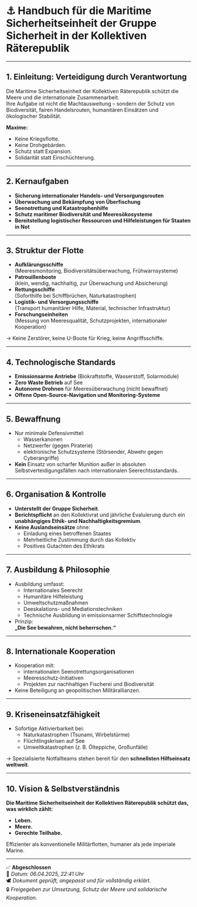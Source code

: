 # ⚓ Handbuch für die Maritime Sicherheitseinheit der Gruppe Sicherheit in der Kollektiven Räterepublik

---

## 1. Einleitung: Verteidigung durch Verantwortung

Die Maritime Sicherheitseinheit der Kollektiven Räterepublik schützt die Meere und die internationale Zusammenarbeit.  
Ihre Aufgabe ist nicht die Machtausweitung – sondern der Schutz von Biodiversität, fairen Handelsrouten, humanitären Einsätzen und ökologischer Stabilität.

**Maxime:**  
- Keine Kriegsflotte.  
- Keine Drohgebärden.  
- Schutz statt Expansion.  
- Solidarität statt Einschüchterung.

---

## 2. Kernaufgaben

- **Sicherung internationaler Handels- und Versorgungsrouten**
- **Überwachung und Bekämpfung von Überfischung**
- **Seenotrettung und Katastrophenhilfe**
- **Schutz maritimer Biodiversität und Meeresökosysteme**
- **Bereitstellung logistischer Ressourcen und Hilfeleistungen für Staaten in Not**

---

## 3. Struktur der Flotte

- **Aufklärungsschiffe**  
  (Meeresmonitoring, Biodiversitätsüberwachung, Frühwarnsysteme)
- **Patrouillenboote**  
  (klein, wendig, nachhaltig, zur Überwachung und Absicherung)
- **Rettungsschiffe**  
  (Soforthilfe bei Schiffbrüchen, Naturkatastrophen)
- **Logistik- und Versorgungsschiffe**  
  (Transport humanitärer Hilfe, Material, technischer Infrastruktur)
- **Forschungseinheiten**  
  (Messung von Meeresqualität, Schutzprojekten, internationaler Kooperation)

→ Keine Zerstörer, keine U-Boote für Krieg, keine Angriffsschiffe.

---

## 4. Technologische Standards

- **Emissionsarme Antriebe** (Biokraftstoffe, Wasserstoff, Solarmodule)
- **Zero Waste Betrieb** auf See
- **Autonome Drohnen** für Meeresüberwachung (nicht bewaffnet)
- **Offene Open-Source-Navigation und Monitoring-Systeme**

---

## 5. Bewaffnung

- Nur minimale Defensivmittel:
  - Wasserkanonen
  - Netzwerfer (gegen Piraterie)
  - elektronische Schutzsysteme (Störsender, Abwehr gegen Cyberangriffe)
- **Kein** Einsatz von scharfer Munition außer in absoluten Selbstverteidigungsfällen nach internationalen Seerechtsstandards.

---

## 6. Organisation & Kontrolle

- **Unterstellt der Gruppe Sicherheit**.
- **Berichtspflicht** an den Kollektivrat und jährliche Evaluierung durch ein **unabhängiges Ethik- und Nachhaltigkeitsgremium**.
- **Keine Auslandseinsätze** ohne:
  - Einladung eines betroffenen Staates
  - Mehrheitliche Zustimmung durch das Kollektiv
  - Positives Gutachten des Ethikrats

---

## 7. Ausbildung & Philosophie

- Ausbildung umfasst:
  - Internationales Seerecht
  - Humanitäre Hilfeleistung
  - Umweltschutzmaßnahmen
  - Deeskalations- und Mediationstechniken
  - Technische Ausbildung in emissionsarmer Schiffstechnologie
- Prinzip:  
  **„Die See bewahren, nicht beherrschen.“**

---

## 8. Internationale Kooperation

- Kooperation mit:
  - internationalen Seenotrettungsorganisationen
  - Meeresschutz-Initiativen
  - Projekten zur nachhaltigen Fischerei und Biodiversität
- Keine Beteiligung an geopolitischen Militärallianzen.

---

## 9. Kriseneinsatzfähigkeit

- Sofortige Aktivierbarkeit bei:
  - Naturkatastrophen (Tsunami, Wirbelstürme)
  - Flüchtlingskrisen auf See
  - Umweltkatastrophen (z. B. Ölteppiche, Großunfälle)

→ Spezialisierte Notfallteams stehen bereit für den **schnellsten Hilfseinsatz weltweit**.

---

## 10. Vision & Selbstverständnis

**Die Maritime Sicherheitseinheit der Kollektiven Räterepublik schützt das, was wirklich zählt:**  
- **Leben.**
- **Meere.**
- **Gerechte Teilhabe.**

Effizienter als konventionelle Militärflotten, humaner als jede imperiale Marine.

---

✅ **Abgeschlossen**  
📅 *Datum: 06.04.2025, 22:41 Uhr*  
🕊️ *Dokument geprüft, angepasst und für vollständig erklärt.*  
🔒 *Freigegeben zur Umsetzung, Schutz der Meere und solidarische Kooperation.*

